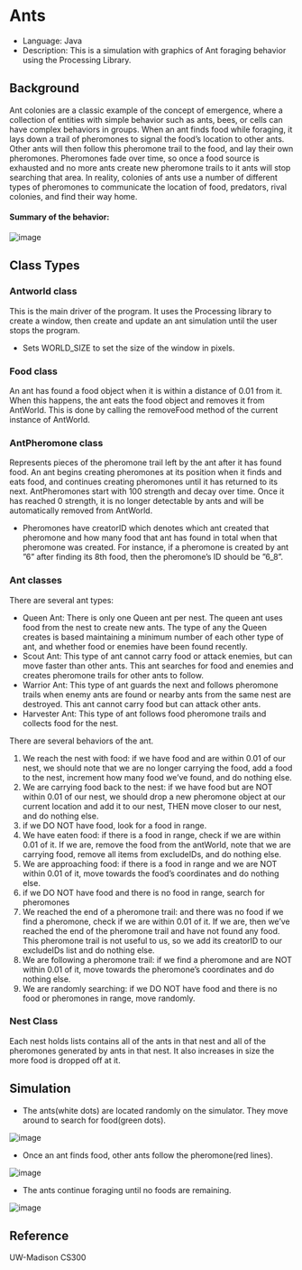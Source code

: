 # Ants

- Language: Java
- Description: This is a simulation with graphics of Ant foraging behavior using the Processing Library. 


## Background
Ant colonies are a classic example of the concept of emergence, where a collection of entities with simple behavior such as ants, bees, or cells can have complex behaviors in groups.
When an ant finds food while foraging, it lays down a trail of pheromones to signal the food’s location to other ants. Other ants will then follow this pheromone trail to the food, and lay their own pheromones. Pheromones fade over time, so once a food source is exhausted and no more ants create new pheromone trails to it ants will stop searching that area. In reality, colonies of ants use a number of different types of pheromones to communicate the location of food, predators, rival colonies, and find their way home. 


#### Summary of the behavior: 
![image](https://user-images.githubusercontent.com/109056537/182059130-590371a7-9c07-458d-930b-ce3b8a7fb479.png)


## Class Types
### Antworld class
This is the main driver of the program. It uses the Processing library to create a window, then create and update an ant simulation until the user stops the program.

- Sets WORLD_SIZE to set the size of the window in pixels. 



### Food class
An ant has found a food object when it is within a distance of 0.01 from it. When this happens, the ant eats the food object and removes it from AntWorld. This is done by calling the removeFood method of the current instance of AntWorld.



### AntPheromone class
Represents pieces of the pheromone trail left by the ant after it has found food. An ant begins creating pheromones at its position when it finds and eats food, and continues creating pheromones until it has returned to its next. AntPheromones start with 100 strength and decay over time. Once it has reached 0 strength, it is no longer detectable by ants and will be automatically removed from AntWorld.

- Pheromones have creatorID which denotes which ant created that pheromone and how many food that ant has found in total when that pheromone was created. For instance, if a pheromone is created by ant ”6” after finding its 8th food, then the pheromone’s ID should be ”6_8”.



### Ant classes
There are several ant types: 

- Queen Ant: There is only one Queen ant per nest. The queen ant uses food from the nest to create new ants. The type of any the Queen creates is based maintaining a minimum number of each other type of ant, and whether food or enemies have been found recently. 
- Scout Ant: This type of ant cannot carry food or attack enemies, but can move faster than other ants. This ant searches for food and enemies and creates pheromone trails for other ants to follow. 
- Warrior Ant: This type of ant guards the next and follows pheromone trails when enemy ants are found or nearby ants from the same nest are destroyed. This ant cannot carry food but can attack other ants. 
- Harvester Ant: This type of ant follows food pheromone trails and collects food for the nest. 

There are several behaviors of the ant. 

1. We reach the nest with food: if we have food and are within 0.01 of our nest, we should note that we are no longer carrying the food, add a food to the nest, increment how many food we’ve found, and do nothing else. 
2. We are carrying food back to the nest: if we have food but are NOT within 0.01 of our nest, we should drop a new pheromone object at our current location and add it to our nest, THEN move closer to our nest, and do nothing else. 
3. if we DO NOT have food, look for a food in range.
4. We have eaten food: if there is a food in range, check if we are within 0.01 of it. If we are, remove the food from the antWorld, note that we are carrying food, remove all items from excludeIDs, and do nothing else.
5. We are approaching food: if there is a food in range and we are NOT within 0.01 of it, move towards the food’s coordinates and do nothing else. 
6. if we DO NOT have food and there is no food in range, search for pheromones
7. We reached the end of a pheromone trail: and there was no food if we find a pheromone, check if we are within 0.01 of it. If we are, then we’ve reached the end of the pheromone trail and have not found any food. This pheromone trail is not useful to us, so we add its creatorID to our excludeIDs list and do nothing else.
8. We are following a pheromone trail: if we find a pheromone and are NOT within 0.01 of it, move towards the pheromone’s coordinates and do nothing else.
9. We are randomly searching: if we DO NOT have food and there is no food or pheromones in range, move randomly. 




### Nest Class
Each nest holds lists contains all of the ants in that nest and all of the pheromones generated by ants in that nest. It also increases in size the more food is dropped off at it. 



## Simulation
- The ants(white dots) are located randomly on the simulator. They move around to search for food(green dots). 

![image](https://user-images.githubusercontent.com/109056537/182059613-1f929666-173f-4811-9588-b974b6b7c75a.png)

- Once an ant finds food, other ants follow the pheromone(red lines). 

![image](https://user-images.githubusercontent.com/109056537/182059727-b5a9e086-830f-4d29-9e68-60e3a5528af3.png)

- The ants continue foraging until no foods are remaining. 

![image](https://user-images.githubusercontent.com/109056537/182060007-9b8d408d-3b54-418e-a5fa-6aa8540dd51a.png)








## Reference
UW-Madison CS300
